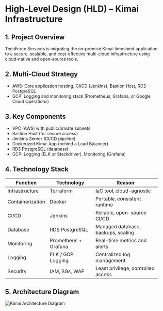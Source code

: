 # High-Level Design (HLD) – Kimai Infrastructure

## 1. Project Overview
TechForce Services is migrating the on-premise Kimai timesheet application to a secure, scalable, and cost-effective multi-cloud infrastructure using cloud-native and open-source tools.

## 2. Multi-Cloud Strategy
- AWS: Core application hosting, CI/CD (Jenkins), Bastion Host, RDS PostgreSQL
- GCP: Logging and monitoring stack (Prometheus, Grafana, or Google Cloud Operations)

## 3. Key Components
- VPC (AWS) with public/private subnets
- Bastion Host (for secure access)
- Jenkins Server (CI/CD pipeline)
- Dockerized Kimai App (behind a Load Balancer)
- RDS PostgreSQL (database)
- GCP: Logging (ELK or Stackdriver), Monitoring (Grafana)

## 4. Technology Stack

| Function        | Technology         | Reason                                 |
|----------------|--------------------|----------------------------------------|
| Infrastructure | Terraform          | IaC tool, cloud-agnostic               |
| Containerization | Docker           | Portable, consistent runtime           |
| CI/CD          | Jenkins            | Reliable, open-source CI/CD            |
| Database       | RDS PostgreSQL     | Managed database, backups, scaling     |
| Monitoring     | Prometheus + Grafana | Real-time metrics and alerts        |
| Logging        | ELK / GCP Logging  | Centralized log management             |
| Security       | IAM, SGs, WAF      | Least privilege, controlled access     |

## 5. Architecture Diagram

![Kimai Architecture Diagram](kimai-architecture.png)
